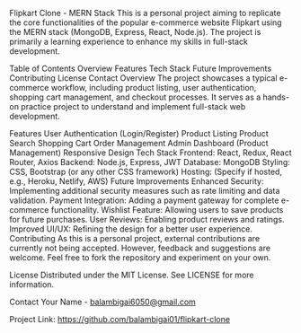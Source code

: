 
Flipkart Clone - MERN Stack
This is a personal project aiming to replicate the core functionalities of the popular e-commerce website Flipkart using the MERN stack (MongoDB, Express, React, Node.js). The project is primarily a learning experience to enhance my skills in full-stack development.

Table of Contents
Overview
Features
Tech Stack
Future Improvements
Contributing
License
Contact
Overview
The project showcases a typical e-commerce workflow, including product listing, user authentication, shopping cart management, and checkout processes. It serves as a hands-on practice project to understand and implement full-stack web development.

Features
User Authentication (Login/Register)
Product Listing
Product Search
Shopping Cart
Order Management
Admin Dashboard (Product Management)
Responsive Design
Tech Stack
Frontend: React, Redux, React Router, Axios
Backend: Node.js, Express, JWT
Database: MongoDB
Styling: CSS, Bootstrap (or any other CSS framework)
Hosting: (Specify if hosted, e.g., Heroku, Netlify, AWS)
Future Improvements
Enhanced Security: Implementing additional security measures such as rate limiting and data validation.
Payment Integration: Adding a payment gateway for complete e-commerce functionality.
Wishlist Feature: Allowing users to save products for future purchases.
User Reviews: Enabling product reviews and ratings.
Improved UI/UX: Refining the design for a better user experience.
Contributing
As this is a personal project, external contributions are currently not being accepted. However, feedback and suggestions are welcome. Feel free to fork the repository and experiment on your own.

License
Distributed under the MIT License. See LICENSE for more information.

Contact
Your Name - balambigai6050@gmail.com

Project Link: https://github.com/balambigai01/flipkart-clone
